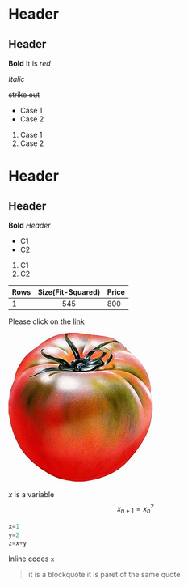 
# Header
## Header

**Bold**
It is *red*

_Italic_

~~strike out~~

* Case 1
* Case 2

1. Case 1
1. Case 2

<h1>Header</h1>
<h2>Header</h2>

<strong>Bold</strong>
<em>Header</em>


<ul>
<li>C1</li>
<li>C2</li>
</ul>

<ol><li>C1</li>
<li>C2</li></ol>


Rows| Size(Fit-Squared)|Price
-------|:-------------------------:|------
1       |                       545|800


Please click on the [link][1]


[1]:https://pandoc.org/installing.html 'Pandoc'


![Picture][2]

[2]: https://github.com/NazaninMn/Example_1/blob/master/Figures/untitled.png

$x$ is a variable
$$x_{n+1}=x_{n}^2$$


```python
x=1
y=2
z=x+y
```

Inline codes `x`

> it is a blockquote
>it is paret of the same quote
